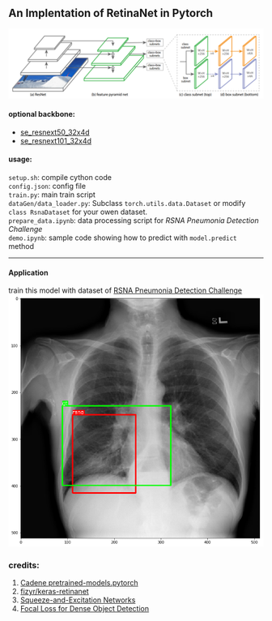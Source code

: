 ## An Implentation of RetinaNet in Pytorch
![retinanet](asserts/retinanet.png)

#### optional backbone:
- [se_resnext50_32x4d](http://data.lip6.fr/cadene/pretrainedmodels/se_resnext50_32x4d-a260b3a4.pth)
- [se_resnext101_32x4d](http://data.lip6.fr/cadene/pretrainedmodels/se_resnext101_32x4d-3b2fe3d8.pth)

#### usage:
`setup.sh`: compile cython code<br>
`config.json`: config file<br>
`train.py`: main train script<br>
`dataGen/data_loader.py`:  Subclass `torch.utils.data.Dataset` or modify `class RsnaDataset` for your owen dataset.<br>
`prepare_data.ipynb`: data processing script for *RSNA Pneumonia Detection Challenge*<br>
`demo.ipynb`: sample code showing how to predict with `model.predict` method

---
#### Application
train this model with dataset of [RSNA Pneumonia Detection Challenge](https://www.kaggle.com/c/rsna-pneumonia-detection-challenge)
![demo image](asserts/demo.png)

### credits:
1. [Cadene pretrained-models.pytorch](https://github.com/Cadene/pretrained-models.pytorch)
2. [fizyr/keras-retinanet](https://github.com/fizyr/keras-retinanet)
3. [Squeeze-and-Excitation Networks](https://arxiv.org/pdf/1709.01507.pdf)
4. [Focal Loss for Dense Object Detection](https://arxiv.org/pdf/1708.02002.pdf)